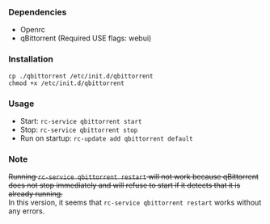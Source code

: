 ### Dependencies
- Openrc
- qBittorrent (Required USE flags: webui)

### Installation
`cp ./qbittorrent /etc/init.d/qbittorrent`  
`chmod +x /etc/init.d/qbittorrent`

### Usage
- Start: `rc-service qbittorrent start`  
- Stop: `rc-service qbittorrent stop`  
- Run on startup: `rc-update add qbittorrent default`

### Note
<s>Running `rc-service qbittorrent restart` will not work because qBittorrent does not
stop immediately and will refuse to start if it detects that it is already running.</s>
<br />
In this version, it seems that `rc-service qbittorrent restart` works without any errors.
